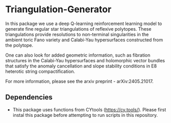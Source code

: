 # Triangulation-Generator

In this package we use a deep Q-learning reinforcement learning model to generate fine regular star triangulations of reflexive polytopes. These triangulations provide resolutions to non-terminal singularities in the ambient toric Fano variety and Calabi-Yau hypersurfaces constructed from the polytope. 

One can also look for added geometric information, such as fibration structures in the Calabi-Yau hypersurfaces and holomorphic vector bundles that satisfy the anomaly cancellation and slope stability conditions in E8 heterotic string compactification.

For more information, please see the arxiv preprint - arXiv:2405.21017. 

## Dependencies
* This package uses functions from CYtools (https://cy.tools/). Please first instal this package before attempting to run scripts in this repository. 

